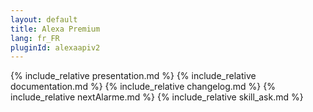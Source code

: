 ```yaml
---
layout: default
title: Alexa Premium
lang: fr_FR
pluginId: alexaapiv2
---
```

{% include_relative presentation.md %}
{% include_relative documentation.md %}
{% include_relative changelog.md %}
{% include_relative nextAlarme.md %}
{% include_relative skill_ask.md %}
